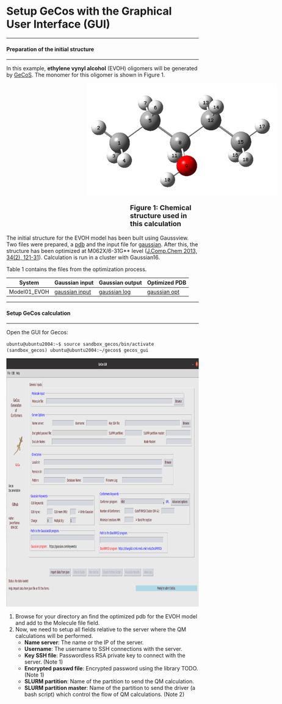 Setup GeCos with the Graphical User Interface (GUI)
==============

---------------------------
#### Preparation of the initial structure
---------------------------

In this example, **ethylene vynyl alcohol** (EVOH) oligomers will be generated by  [GeCoS](https://github.com/jrdcasa/gecos). The monomer for this oligomer is shown in Figure 1. 

<p>
    <img style="margin-left:15em" width="500", src="./imgs/Model01_EVOH.png" alt>
    <p style="margin-left:18em;font-size: 18px;font-weight:bold">Figure 1: Chemical structure used in this calculation</p>
</p>


The initial structure for the EVOH model has been built using Gaussview. Two files were prepared,  a [pdb](files/Model01_EVOH.pdb) and the input file for [gaussian](files/Model01_EVOH.gjf). After this, the structure has been optimized at M062X/6-31G** level ([J.Comp.Chem 2013, 34(2), 121-31](https://onlinelibrary.wiley.com/doi/10.1002/jcc.23112)). Calculation is run in a cluster with Gaussian16.

Table 1 contains the files from the optimization process.

| System | Gaussian input | Gaussian output   | Optimized PDB |
|---|---|---|---|
|  Model01_EVOH |   [gaussian input](files/Model01_EVOH.gjf) |   [gaussian log](files/Model01_EVOH.log)|   [gaussian opt](Model01_EVOH_opt.pdb)| 


---------------------------
#### Setup GeCos calculation
---------------------------

Open the GUI for Gecos:

```
ubuntu@ubuntu2004:~$ source sandbox_gecos/bin/activate
(sandbox_gecos) ubuntu@ubuntu2004:~/gecos$ gecos_gui
```

<p align="center">
  <img src="./imgs/main_gui.png" alt="Atom numbers" height="650"/>  
</p>

1. Browse for your directory an find the optimized pdb for the EVOH model and add to the Molecule file field.
2. Now, we need to setup all fields relative to the server where the QM calculations will be performed.
	* **Name server**: The name or the IP of the server.
	* **Username**: The username to SSH connections with the server.
	* **Key SSH file**: Passwordless RSA private key to connect with the server. (Note 1)
	* **Encrypted passwd file**: Encrypted password using the library TODO. (Note 1)
	* **SLURM partition**: Name of the partition to send the QM calculation.
	* **SLURM partition master**: Name of the partition to send the driver (a bash script) which control the flow of QM calculations. (Note 2)
	
	
	
	
	
	
	
	
	
	
	
	
	
	
	
	
	
	
	
	
	
	
	
	
